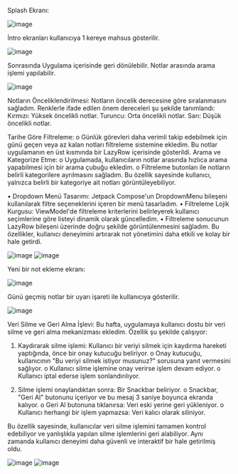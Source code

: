 Splash Ekranı:

![image](https://github.com/user-attachments/assets/9a133d8c-19a5-4b77-b7f6-7d8d4f6a8199)

İntro ekranları kullanıcıya 1 kereye mahsus gösterilir.

![image](https://github.com/user-attachments/assets/4d9649fb-2c88-4a7d-b421-aacc6d881fb5)

 Sonrasında Uygulama içerisinde geri dönülebilir. Notlar arasında arama işlemi yapılabilir.

![image](https://github.com/user-attachments/assets/488a6efc-d901-410d-bf41-98fc82770035)

Notların Önceliklendirilmesi:
Notların öncelik derecesine göre sıralanmasını sağladım. Renklerle ifade edilen önem dereceleri şu şekilde tanımlandı:
Kırmızı: Yüksek öncelikli notlar.
Turuncu: Orta öncelikli notlar.
Sarı: Düşük öncelikli notlar.

Tarihe Göre Filtreleme:
o	Günlük görevleri daha verimli takip edebilmek için günü geçen veya az kalan notları filtreleme sistemine ekledim. Bu notlar uygulamanın en üst kısmında bir LazyRow içerisinde gösterildi.
Arama ve Kategorize Etme:
o	Uygulamada, kullanıcıların notlar arasında hızlıca arama yapabilmesi için bir arama çubuğu ekledim.
o	Filtreleme butonları ile notların belirli kategorilere ayrılmasını sağladım. Bu özellik sayesinde kullanıcı, yalnızca belirli bir kategoriye ait notları görüntüleyebiliyor.

•	Dropdown Menü Tasarımı: Jetpack Compose'un DropdownMenu bileşeni kullanılarak filtre seçeneklerini içeren bir menü tasarladım.
•	Filtreleme Lojik Kurgusu: ViewModel'de filtreleme kriterlerini belirleyerek kullanıcı seçimlerine göre listeyi dinamik olarak güncelledim.
•	Filtreleme sonucunun LazyRow bileşeni üzerinde doğru şekilde görüntülenmesini sağladım. Bu özellikler, kullanıcı deneyimini artırarak not yönetimini daha etkili ve kolay bir hale getirdi.  


![image](https://github.com/user-attachments/assets/16326f40-9657-4f00-ac53-add73fa2f9e1)
![image](https://github.com/user-attachments/assets/53152a68-a917-46e0-901c-449c36b4e7be)

Yeni bir not ekleme ekranı:

![image](https://github.com/user-attachments/assets/aeb56702-7b19-40cf-905c-325b89007951)

Günü geçmiş notlar bir uyarı işareti ile kullanıcıya gösterilir.

![image](https://github.com/user-attachments/assets/e7c24bb1-3c68-4a77-ad27-0188ca0a6f4b)

Veri Silme ve Geri Alma İşlevi: Bu hafta, uygulamaya kullanıcı dostu bir veri silme ve geri alma mekanizması ekledim. Özellik şu şekilde çalışıyor:
1.	Kaydırarak silme işlemi: Kullanıcı bir veriyi silmek için kaydırma hareketi yaptığında, önce bir onay kutucuğu beliriyor.
o	Onay kutucuğu, kullanıcının "Bu veriyi silmek istiyor musunuz?" sorusuna yanıt vermesini sağlıyor.
o	Kullanıcı silme işlemine onay verirse işlem devam ediyor.
o	Kullanıcı iptal ederse işlem sonlandırılıyor.


2.	Silme işlemi onaylandıktan sonra: Bir Snackbar beliriyor.
o	Snackbar, "Geri Al" butonunu içeriyor ve bu mesaj 3 saniye boyunca ekranda kalıyor.
o	Geri Al butonuna tıklanırsa: Veri eski yerine geri yükleniyor.
o	Kullanıcı herhangi bir işlem yapmazsa: Veri kalıcı olarak siliniyor.

Bu özellik sayesinde, kullanıcılar veri silme işlemini tamamen kontrol edebiliyor ve yanlışlıkla yapılan silme işlemlerini geri alabiliyor. Aynı zamanda kullanıcı deneyimi daha güvenli ve interaktif bir hale getirilmiş oldu.

![image](https://github.com/user-attachments/assets/ee4bba26-338e-4a06-ae0e-3e7e6ca113c0)     ![image](https://github.com/user-attachments/assets/8cb870d2-453f-4741-becb-e4306a60309b)


